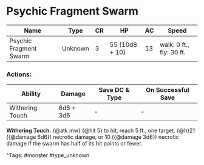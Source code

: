 # Psychic Fragment Swarm

| Name | Type | CR | HP | AC | Speed |
|------|------|----|----|----|-------|
| Psychic Fragment Swarm | Unknown | 3 | 55 (10d8 + 10) | 13 | walk: 0 ft., fly: 30 ft. |

### Actions:

| Ability | Damage | Save DC & Type | On Successful Save |
|---------|--------|----------------|--------------------|
| Withering Touch | 6d6 + 3d6 | - | - |


**Withering Touch.** {@atk mw} {@hit 5} to hit, reach 5 ft., one target. {@h}21 ({@damage 6d6}) necrotic damage, or 10 ({@damage 3d6}) necrotic damage if the swarm has half of its hit points or fewer.

^Tags: #monster #type_unknown